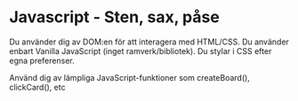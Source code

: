 # Javascript - Sten, sax, påse

Du använder dig av DOM:en för att interagera med HTML/CSS. Du använder enbart Vanilla JavaScript (inget ramverk/bibliotek). Du stylar i CSS efter egna preferenser.

Använd dig av lämpliga JavaScript-funktioner som createBoard(), clickCard(), etc
